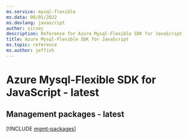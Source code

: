```yaml
---
ms.service: mysql-flexible
ms.data: 08/01/2022
ms.devlang: javascript
author: xirzec
description: Reference for Azure Mysql-Flexible SDK for JavaScript
title: Azure Mysql-Flexible SDK for JavaScript
ms.topic: reference
ms.author: jeffish
---
```

# Azure Mysql-Flexible SDK for JavaScript - latest

## Management packages - latest
[!INCLUDE [mgmt-packages](mysql-flexible-mgmt-index.md)]